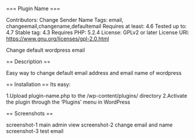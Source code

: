 === Plugin Name ===

Contributors: Change Sender Name
Tags: email, changeemail,changename,defaultemail
Requires at least: 4.6
Tested up to: 4.7
Stable tag: 4.3
Requires PHP: 5.2.4
License: GPLv2 or later
License URI: https://www.gnu.org/licenses/gpl-2.0.html

Change default wordpress email 

== Description ==

Easy way to change default email address and email name of wordpress

== Installation ==
Its easy:

1.Upload plugin-name.php to the /wp-content/plugins/ directory
2.Activate the plugin through the ‘Plugins’ menu in WordPress


== Screenshots ==

screenshot-1 main admin view
screenshot-2 change email and name
screenshot-3 test email

